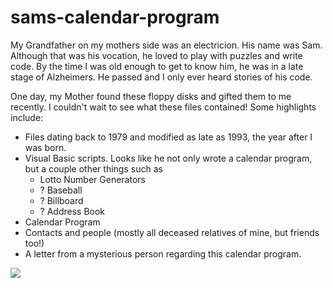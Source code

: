 # sams-calendar-program
My Grandfather on my mothers side was an electricion. His name was Sam. Although that was his vocation, he loved to play with puzzles and write code. By the time I was old enough to get to know him, he was in a late stage of Alzheimers. He passed and I only ever heard stories of his code.

One day, my Mother found these floppy disks and gifted them to me recently. I couldn't wait to see what these files contained! Some highlights include:

* Files dating back to 1979 and modified as late as 1993, the year after I was born.
* Visual Basic scripts. Looks like he not only wrote a calendar program, but a couple other things such as
  * Lotto Number Generators
  * ? Baseball
  * ? Billboard
  * ? Address Book
* Calendar Program
* Contacts and people (mostly all deceased relatives of mine, but friends too!)
* A letter from a mysterious person regarding this calendar program.

<img src="https://i.imgur.com/DVpju4d.jpg">
